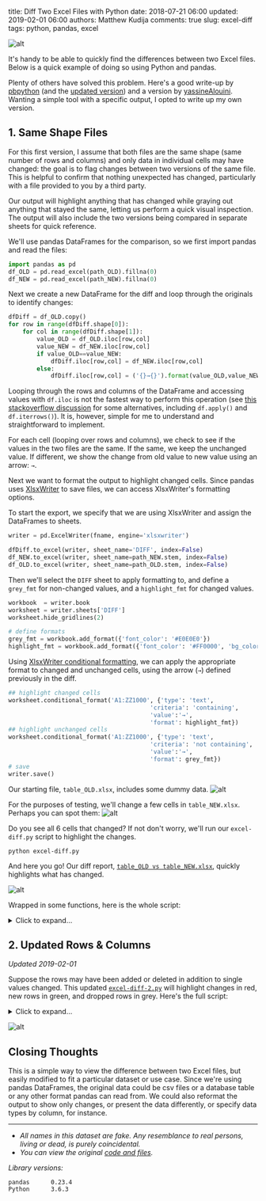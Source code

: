 title:  Diff Two Excel Files with Python
date: 2018-07-21 06:00
updated: 2019-02-01 06:00
authors: Matthew Kudija
comments: true
slug: excel-diff
tags: python, pandas, excel


<!-- PELICAN_BEGIN_SUMMARY -->

![alt]({filename}/downloads/code/excel-diff/images/excel-diff1.png)

It's handy to be able to quickly find the differences between two Excel files. Below is a quick example of doing so using Python and pandas. 

<!-- PELICAN_END_SUMMARY -->

Plenty of others have solved this problem. Here's a good write-up by [pbpython](http://pbpython.com/excel-diff-pandas.html) (and the [updated version](http://pbpython.com/excel-diff-pandas-update.html)) and a version by [yassineAlouini](https://gist.github.com/yassineAlouini/9b36ee91560445ce28b06733a362ced8). Wanting a simple tool with a specific output, I opted to write up my own version. 

## 1. Same Shape Files
For this first version, I assume that both files are the same shape (same number of rows and columns) and only data in individual cells may have changed: the goal is to flag changes between two versions of the same file. This is helpful to confirm that nothing unexpected has changed, particularly with a file provided to you by a third party.

Our output will highlight anything that has changed while graying out anything that stayed the same, letting us perform a quick visual inspection. The output will also include the two versions being compared in separate sheets for quick reference.

We'll use pandas DataFrames for the comparison, so we first import pandas and read the files:

```python
import pandas as pd
df_OLD = pd.read_excel(path_OLD).fillna(0)
df_NEW = pd.read_excel(path_NEW).fillna(0)
```

Next we create a new DataFrame for the diff and loop through the originals to identify changes:

```python
dfDiff = df_OLD.copy()
for row in range(dfDiff.shape[0]):
    for col in range(dfDiff.shape[1]):
        value_OLD = df_OLD.iloc[row,col]
        value_NEW = df_NEW.iloc[row,col]
        if value_OLD==value_NEW:
            dfDiff.iloc[row,col] = df_NEW.iloc[row,col]
        else:
            dfDiff.iloc[row,col] = ('{}→{}').format(value_OLD,value_NEW)
```

Looping through the rows and columns of the DataFrame and accessing values with `df.iloc` is not the fastest way to perform this operation (see [this stackoverflow discussion](https://stackoverflow.com/questions/16476924/how-to-iterate-over-rows-in-a-dataframe-in-pandas) for some alternatives, including `df.apply()` and `df.iterrows()`). It is, however, simple for me to understand and straightforward to implement.

For each cell (looping over rows and columns), we check to see if the values in the two files are the same. If the same, we keep the unchanged value. If different, we show the change from old value to new value using an arrow: `→`. 

Next we want to format the output to highlight changed cells. Since pandas uses [XlsxWriter](https://xlsxwriter.readthedocs.io/working_with_pandas.html) to save files, we can access XlsxWriter's formatting options. 

To start the export, we specify that we are using XlsxWriter and assign the DataFrames to sheets.
```python
writer = pd.ExcelWriter(fname, engine='xlsxwriter')

dfDiff.to_excel(writer, sheet_name='DIFF', index=False)
df_NEW.to_excel(writer, sheet_name=path_NEW.stem, index=False)
df_OLD.to_excel(writer, sheet_name=path_OLD.stem, index=False)
```

Then we'll select the `DIFF` sheet to apply formatting to, and define a `grey_fmt` for non-changed values, and a `highlight_fmt` for changed values. 

```python
workbook  = writer.book
worksheet = writer.sheets['DIFF']
worksheet.hide_gridlines(2)

# define formats
grey_fmt = workbook.add_format({'font_color': '#E0E0E0'})
highlight_fmt = workbook.add_format({'font_color': '#FF0000', 'bg_color':'#B1B3B3'})
```

Using [XlsxWriter conditional formatting](https://xlsxwriter.readthedocs.io/working_with_conditional_formats.html), we can apply the appropriate format to changed and unchanged cells, using the arrow (`→`) defined previously in the diff.

```python
## highlight changed cells
worksheet.conditional_format('A1:ZZ1000', {'type': 'text',
                                        'criteria': 'containing',
                                        'value':'→',
                                        'format': highlight_fmt})
## highlight unchanged cells
worksheet.conditional_format('A1:ZZ1000', {'type': 'text',
                                        'criteria': 'not containing',
                                        'value':'→',
                                        'format': grey_fmt})
# save
writer.save()
```

Our starting file, `table_OLD.xlsx`, includes some dummy data. 
![alt]({filename}/downloads/code/excel-diff/images/table_OLD.png)

For the purposes of testing, we'll change a few cells in `table_NEW.xlsx`. Perhaps you can spot them:
![alt]({filename}/downloads/code/excel-diff/images/table_NEW.png)

Do you see all 6 cells that changed? If not don't worry, we'll run our `excel-diff.py` script to highlight the changes.
```
python excel-diff.py
```

And here you go! Our diff report, [`table_OLD vs table_NEW.xlsx`](https://github.com/mkudija/blog/blob/master/content/downloads/code/excel-diff/table_OLD%20vs%20table_NEW.xlsx), quickly highlights what has changed.

![alt]({filename}/downloads/code/excel-diff/images/diff.png)

Wrapped in some functions, here is the whole script:

<details>
	<summary>Click to expand...</summary>

[`excel-diff.py`](https://github.com/mkudija/blog/blob/master/content/downloads/code/excel-diff/excel-diff.py)

```python
import pandas as pd
from pathlib import Path


def excel_diff(path_OLD, path_NEW):

    df_OLD = pd.read_excel(path_OLD).fillna(0)
    df_NEW = pd.read_excel(path_NEW).fillna(0)

    # Perform Diff
    dfDiff = df_OLD.copy()
    for row in range(dfDiff.shape[0]):
        for col in range(dfDiff.shape[1]):
            value_OLD = df_OLD.iloc[row,col]
            value_NEW = df_NEW.iloc[row,col]
            if value_OLD==value_NEW:
                dfDiff.iloc[row,col] = df_NEW.iloc[row,col]
            else:
                dfDiff.iloc[row,col] = ('{}→{}').format(value_OLD,value_NEW)

    # Save output and format
    fname = '{} vs {}.xlsx'.format(path_OLD.stem,path_NEW.stem)
    writer = pd.ExcelWriter(fname, engine='xlsxwriter')

    dfDiff.to_excel(writer, sheet_name='DIFF', index=False)
    df_NEW.to_excel(writer, sheet_name=path_NEW.stem, index=False)
    df_OLD.to_excel(writer, sheet_name=path_OLD.stem, index=False)

    # get xlsxwriter objects
    workbook  = writer.book
    worksheet = writer.sheets['DIFF']
    worksheet.hide_gridlines(2)

    # define formats
    date_fmt = workbook.add_format({'align': 'center', 'num_format': 'yyyy-mm-dd'})
    center_fmt = workbook.add_format({'align': 'center'})
    number_fmt = workbook.add_format({'align': 'center', 'num_format': '#,##0.00'})
    cur_fmt = workbook.add_format({'align': 'center', 'num_format': '$#,##0.00'})
    perc_fmt = workbook.add_format({'align': 'center', 'num_format': '0%'})
    grey_fmt = workbook.add_format({'font_color': '#E0E0E0'})
    highlight_fmt = workbook.add_format({'font_color': '#FF0000', 'bg_color':'#B1B3B3'})

    # set column width and format over columns
    # worksheet.set_column('J:AX', 5, number_fmt)

    # set format over range
    ## highlight changed cells
    worksheet.conditional_format('A1:ZZ1000', {'type': 'text',
                                            'criteria': 'containing',
                                            'value':'→',
                                            'format': highlight_fmt})
    ## highlight unchanged cells
    worksheet.conditional_format('A1:ZZ1000', {'type': 'text',
                                            'criteria': 'not containing',
                                            'value':'→',
                                            'format': grey_fmt})
    
    # save
    writer.save()
    print('Done.')


def main():
    path_OLD = Path('table_OLD.xlsx')
    path_NEW = Path('table_NEW.xlsx')

    excel_diff(path_OLD, path_NEW)


if __name__ == '__main__':
    main()
```

</details>

## 2. Updated Rows & Columns

*Updated 2019-02-01*

Suppose the rows may have been added or deleted in addition to single values changed. This updated [`excel-diff-2.py`](https://github.com/mkudija/blog/blob/master/content/downloads/code/excel-diff/excel-diff-2.py) will highlight changes in red, new rows in green, and dropped rows in grey. Here's the full script:

<details>
    <summary>Click to expand...</summary>

[`excel-diff-2.py`](https://github.com/mkudija/blog/blob/master/content/downloads/code/excel-diff/excel-diff-2.py)

```python
import pandas as pd
from pathlib import Path


def excel_diff(path_OLD, path_NEW, index_col):

    df_OLD = pd.read_excel(path_OLD, index_col=index_col).fillna(0)
    df_NEW = pd.read_excel(path_NEW, index_col=index_col).fillna(0)

    # Perform Diff
    dfDiff = df_NEW.copy()
    droppedRows = []
    newRows = []

    cols_OLD = df_OLD.columns
    cols_NEW = df_NEW.columns
    sharedCols = list(set(cols_OLD).intersection(cols_NEW))
    
    for row in dfDiff.index:
        if (row in df_OLD.index) and (row in df_NEW.index):
            for col in sharedCols:
                value_OLD = df_OLD.loc[row,col]
                value_NEW = df_NEW.loc[row,col]
                if value_OLD==value_NEW:
                    dfDiff.loc[row,col] = df_NEW.loc[row,col]
                else:
                    dfDiff.loc[row,col] = ('{}→{}').format(value_OLD,value_NEW)
        else:
            newRows.append(row)

    for row in df_OLD.index:
        if row not in df_NEW.index:
            droppedRows.append(row)
            dfDiff = dfDiff.append(df_OLD.loc[row,:])

    dfDiff = dfDiff.sort_index().fillna('')
    print(dfDiff)
    print('\nNew Rows:     {}'.format(newRows))
    print('Dropped Rows: {}'.format(droppedRows))

    # Save output and format
    fname = '{} vs {}.xlsx'.format(path_OLD.stem,path_NEW.stem)
    writer = pd.ExcelWriter(fname, engine='xlsxwriter')

    dfDiff.to_excel(writer, sheet_name='DIFF', index=True)
    df_NEW.to_excel(writer, sheet_name=path_NEW.stem, index=True)
    df_OLD.to_excel(writer, sheet_name=path_OLD.stem, index=True)

    # get xlsxwriter objects
    workbook  = writer.book
    worksheet = writer.sheets['DIFF']
    worksheet.hide_gridlines(2)
    worksheet.set_default_row(15)

    # define formats
    date_fmt = workbook.add_format({'align': 'center', 'num_format': 'yyyy-mm-dd'})
    center_fmt = workbook.add_format({'align': 'center'})
    number_fmt = workbook.add_format({'align': 'center', 'num_format': '#,##0.00'})
    cur_fmt = workbook.add_format({'align': 'center', 'num_format': '$#,##0.00'})
    perc_fmt = workbook.add_format({'align': 'center', 'num_format': '0%'})
    grey_fmt = workbook.add_format({'font_color': '#E0E0E0'})
    highlight_fmt = workbook.add_format({'font_color': '#FF0000', 'bg_color':'#B1B3B3'})
    new_fmt = workbook.add_format({'font_color': '#32CD32','bold':True})

    # set format over range
    ## highlight changed cells
    worksheet.conditional_format('A1:ZZ1000', {'type': 'text',
                                            'criteria': 'containing',
                                            'value':'→',
                                            'format': highlight_fmt})

    # highlight new/changed rows
    for row in range(dfDiff.shape[0]):
        if row+1 in newRows:
            worksheet.set_row(row+1, 15, new_fmt)
        if row+1 in droppedRows:
            worksheet.set_row(row+1, 15, grey_fmt)

    # save
    writer.save()
    print('\nDone.\n')


def main():
    path_OLD = Path('v1.xlsx')
    path_NEW = Path('v2.xlsx')

    # get index col from data
    df = pd.read_excel(path_NEW)
    index_col = df.columns[0]
    print('\nIndex column: {}\n'.format(index_col))

    excel_diff(path_OLD, path_NEW, index_col)


if __name__ == '__main__':
    main()
```
</details>

![alt]({filename}/downloads/code/excel-diff/images/excel-diff2.png)



## Closing Thoughts

This is a simple way to view the difference between two Excel files, but easily modified to fit a particular dataset or use case. Since we're using pandas DataFrames, the original data could be csv files or a database table or any other format pandas can read from. We could also reformat the output to show only changes, or present the data differently, or specify data types by column, for instance.


---

- *All names in this dataset are fake. Any resemblance to real persons, living or dead, is purely coincidental.*
- *You can view the original [code and files](https://github.com/mkudija/blog/tree/master/content/downloads/code/excel-diff).*

*Library versions:*
```
pandas      0.23.4
Python      3.6.3
```
